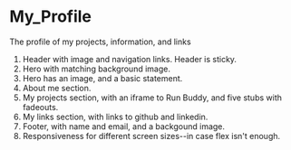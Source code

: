 # My_Profile
The profile of my projects, information, and links

1. Header with image and navigation links. Header is sticky.
2. Hero with matching background image.
3. Hero has an image, and a basic statement.
4. About me section.
5. My projects section, with an iframe to Run Buddy, and five stubs with fadeouts.
6. My links section, with links to github and linkedin.
7. Footer, with name and email, and a backgound image.
8. Responsiveness for different screen sizes--in case flex isn't enough.
